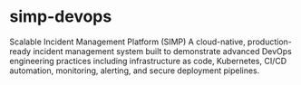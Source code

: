 # simp-devops
Scalable Incident Management Platform (SIMP) A cloud-native, production-ready incident management system built to demonstrate advanced DevOps engineering practices including infrastructure as code, Kubernetes, CI/CD automation, monitoring, alerting, and secure deployment pipelines.
